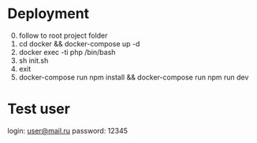 # Deployment
0. follow to root project folder
1. cd docker && docker-compose up -d
2. docker exec -ti php /bin/bash
3. sh init.sh
4. exit
5. docker-compose run npm install && docker-compose run npm run dev

# Test user
login: user@mail.ru
password: 12345
